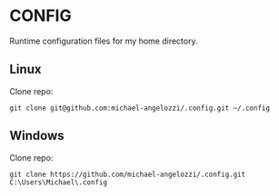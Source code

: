 # CONFIG

Runtime configuration files for my home directory.

## Linux

Clone repo:

    git clone git@github.com:michael-angelozzi/.config.git ~/.config

## Windows

Clone repo:

    git clone https://github.com/michael-angelozzi/.config.git C:\Users\Michael\.config
 
